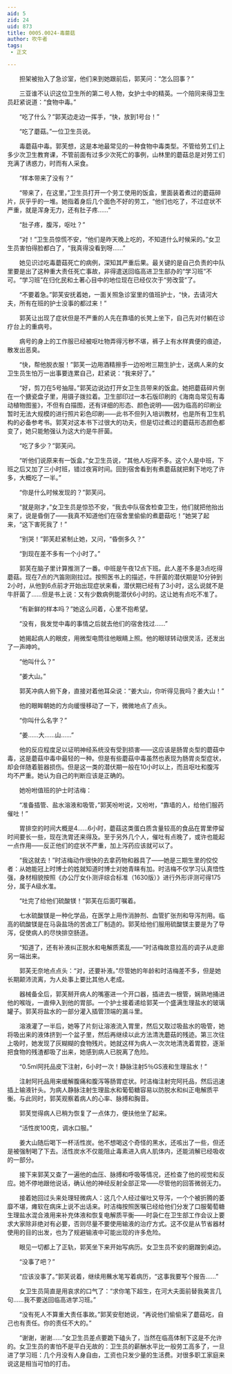 ```yaml
---
aid: 5
zid: 24
uid: 873
title: 0005.0024-毒蘑菇
author: 吹牛者
tags: 
 - 正文

---
```




　　担架被抬入了急诊室，他们来到她跟前后，郭芙问：“怎么回事？”

　　三亚谁不认识这位卫生所的第二号人物，女护士中的精英。一个陪同来得卫生员赶紧说道：“食物中毒。”

　　“吃了什么？”郭芙边走边一挥手，“快，放到1号台！”

　　“吃了蘑菇。”一位卫生员说。

　　毒蘑菇中毒。郭芙想，这是本地最常见的一种食物中毒类型。不管给劳工们上多少次卫生教育课，不管前面有过多少次死亡的事例，山林里的蘑菇总是对劳工们充满了诱惑力，时而有人采食。

　　“样本带来了没有？”

　　“带来了，在这里，”卫生员打开一个劳工使用的饭盒，里面装着煮过的蘑菇碎片，灰乎乎的一堆。她指着身后几个面色不好的劳工，“他们也吃了，不过症状不严重，就是浑身无力，还有肚子疼……”

　　“肚子疼，腹泻，呕吐？”

　　“对！”卫生员惊慌不安，“他们是昨天晚上吃的，不知道什么时候采的。”女卫生员害怕得脸都白了，“我真得没看到呀……”

　　她见识过吃毒蘑菇死亡的病例，深知其严重后果。最关键的是自己负责的中队里要是出了这种重大责任死亡事故，非得遣送回临高进卫生部办的“学习班”不可。“学习班”在归化民和土著心目中的地位现在已经仅次于“劳改营”了。

　　“不要着急。”郭芙安抚着她，一面关照急诊室里的值班护士，“快，去请河大夫，所有在班的护士没事的都过来！”

　　郭芙让出现了症状但是不严重的人先在靠墙的长凳上坐下，自己先对付躺在诊疗台上的重病号。

　　病号的身上的工作服已经被呕吐物弄得污秽不堪，裤子上有水样粪便的痕迹，散发出恶臭。

　　“快，帮他脱衣服！”郭芙一边用酒精擦手一边吩咐三期生护士，送病人来的女卫生员生怕万一出事要连累自己，赶紧说：“我来好了。”

　　“好，剪刀在5号抽屉。”郭芙边说边打开女卫生员带来的饭盒。她把蘑菇碎片倒在一个搪瓷盘子里，用镊子拨拉着。卫生部印过一本石版印刷的《海南岛常见有毒动植物图鉴》，不但有白描图，还有详细的形态、颜色说明——因为临高的印刷业暂时无法大规模的进行照片彩色印刷——此书不但列入培训教材，也是所有卫生机构的必备参考书。郭芙对这本书下过很大的功夫，但是切过煮过的蘑菇形态颜色都变了，她只能勉强认为这大约是牛肝菌。

　　“吃了多少？”郭芙问。

　　“听他们说原来有一饭盒，”女卫生员说，“其他人吃得不多。这个人是中班，下班之后又加了三小时班，错过夜宵时间。回到宿舍看到有煮蘑菇就把剩下地吃了许多，大概吃了一半。”

　　“你是什么时候发现的？”郭芙问。

　　“就是刚才，”女卫生员是惊恐不安，“我去中队宿舍检查卫生，他们就把他抬出来了，说是昏倒了——我真不知道他们在宿舍里偷偷的煮蘑菇吃！”她哭了起来，“这下害死我了！”

　　“别哭！”郭芙赶紧制止她，又问，“昏倒多久？”

　　“到现在差不多有一个小时了。”

　　郭芙在脑子里计算推测了一番。中班是午夜12点下班。此人差不多是3点吃得蘑菇。现在7点的汽笛刚刚拉过。按照医书上的描述，牛肝菌的潜伏期是10分钟到2小时，从他到6点前才开始出现症状来看，潜伏期已经有了3小时，这么说就不是牛肝菌了……但是书上说：又有少数病例能潜伏6小时的。这让她有点吃不准了。

　　“有新鲜的样本吗？”她这么问着，心里不抱希望。

　　“没有，我发觉中毒的事情之后就去他们的宿舍找过……”

　　她揭起病人的眼皮，用微型电筒往他眼睛上照。他的眼球转动很灵活，还发出了一声呻吟。

　　“他叫什么？”

　　“姜大山。”

　　郭芙冲病人俯下身，直接对着他耳朵说：“姜大山，你听得见我吗？姜大山！”

　　他的眼眸朝她的方向缓慢移动了一下，微微地点了点头。

　　“你叫什么名字？”

　　“姜……大……山……”

　　他的反应程度足以证明神经系统没有受到损害——这应该是肠胃炎型的蘑菇中毒，这是蘑菇中毒中最轻的一种。但是有些蘑菇中毒虽然也表现为肠胃炎型症状，却会伴随着脏器损伤。但是这一类的潜伏期一般在10小时以上，而且呕吐和腹泻均不严重。她认为自己的判断应该是正确的。

　　她吩咐值班的护士时洁梅：

　　“准备插管、盐水溶液和吸管，”郭芙吩咐说，又吩咐，“靠墙的人，给他们服药催吐！”

　　胃排空的时间大概是4……6小时，蘑菇这类蛋白质含量较高的食品在胃里停留时间要长一些，现在洗胃还来得及。至于另外几个人，催吐有点晚了，或许也能起一点作用——反正他们的症状不严重，加上泻药应该就可以了。

　　“我这就去！”时洁梅动作很快的去拿药物和器具了——她是三期生里的佼佼者：从她能冠上时博士的姓就知道时博士对她青睐有加。时洁梅不仅学习认真悟性强，身材相貌按照《办公厅女仆测评综合标准（1630版）》进行外形评测可得175分，属于A级水准。

　　“吐完了给他们硫酸镁！”郭芙在后面叮嘱着。

　　七水硫酸镁是一种化学品，在医学上用作消肿剂、血管扩张剂和导泻剂用。临高的硫酸镁是在马袅盐场的苦卤工厂制造的。郭芙给他们服用硫酸镁主要是为了导泻，促使病人的尽快排空肠道。

　　“知道了，还有补液纠正脱水和电解质紊乱——”时洁梅故意拉高的调子从走廊另一端出来。

　　郭芙无奈地点点头：“对，还要补液。”尽管她的年龄和时洁梅差不多，但是她长期颠沛流离，为人处事上要比其他人老成。

　　器械备全后，郭芙掰开病人的嘴塞进一个开口器，插进去一根管，娴熟地捅进他的喉咙，一直伸入到他的胃部。一个护士接着递给郭芙一个盛满生理盐水的玻璃罐子。郭芙将盐水的一部分灌入插管顶端的漏斗里。

　　溶液灌了一半后，她等了片刻让溶液流入胃里，然后又取过吸盐水的吸管，她将吸出来的液体挤到一个盆子里，然后再继续以此方法清洗蘑菇的残迹。第三次往上吸时，她发现了灰糊糊的食物残片。她就这样为病人一次次地清洗着胃腔，逐渐把食物的残渣都吸了出来，她感到病人已脱离了危险。

　　“0.5ml阿托品皮下注射，6小时一次！静脉注射5％GS液和生理盐水！”

　　注射阿托品用来缓解腹痛和腹泻等肠胃症状。时洁梅注射完阿托品，然后迅速插上输液针头。为病人静脉注射生理盐水和葡萄糖容易以防脱水和纠正电解质平衡。与此同时，郭芙观察着病人的心率、脉搏和胸音。

　　郭芙觉得病人已稍为恢复了一点体力，便扶他坐了起来。

　　“活性炭100克，调水口服。”

　　姜大山随后喝下一杯活性炭。他不想喝这个奇怪的黑水，还咳出了一些，但还是被强制喝了下去。活性炭水不仅能阻止毒素进入病人肌体内，还能消解已经吸收的一部分。

　　接下来郭芙又查了一遍他的血压、脉搏和呼吸等情况，还检查了他的视觉和反应。她不停地跟他说话，确认他的神经反射全部正常——尽管他的回答微弱无力。

　　接着她回过头来处理轻微病人：这几个人经过催吐又导泻，一个个被折腾的萎靡不堪，瘫软在病床上说不出话来。时洁梅按照医嘱已经给他们分发了口服葡萄糖生理盐水混合液用来补充体液和恢复电解质平衡——时袅仁在卫生部工作会议上要求大家除非绝对有必要，否则尽量不要使用输液的治疗方式。这不仅是从节省器材使用的目的出发，也为了规避输液中可能出现的许多危险。

　　眼见一切都上了正轨，郭芙坐下来开始写病历。女卫生员不安的磨蹭到桌边。

　　“没事了吧？”

　　“应该没事了。”郭芙说着，继续用蘸水笔写着病历，“这事我要写个报告……”

　　女卫生员简直是用哀求的口气了：“求你笔下超生，在河大夫面前替我美言几句……我不要送回临高进学习班。”

　　“没有死人不算重大责任事故。”郭芙安慰她说，“再说他们偷偷采了蘑菇吃，自己也有责任。你的责任不大的。”

　　“谢谢，谢谢……”女卫生员差点要跪下磕头了，当然在临高体制下这是不允许的。女卫生员的害怕不是平白无故的：卫生员的薪酬水平比一般劳工高多了，一旦进了学习班：几个月没有人身自由，工资也只发少量的生活费。对很多职工家庭来说这是相当可怕的打击。


